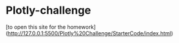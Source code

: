 # Plotly-challenge
[to open this site for the homework] (http://127.0.0.1:5500/Plotly%20Challenge/StarterCode/index.html)
